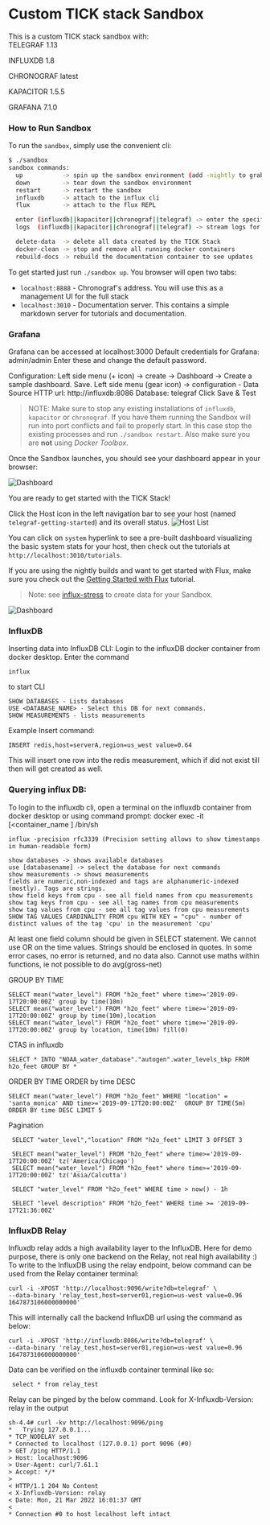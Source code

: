 # Custom TICK stack Sandbox
This is a custom TICK stack sandbox with:  
TELEGRAF 1.13

INFLUXDB 1.8

CHRONOGRAF latest

KAPACITOR 1.5.5

GRAFANA 7.1.0 

### How to Run Sandbox

To run the `sandbox`, simply use the convenient cli:

```bash
$ ./sandbox
sandbox commands:
  up           -> spin up the sandbox environment (add -nightly to grab the latest nightly builds of InfluxDB and Chronograf)
  down         -> tear down the sandbox environment
  restart      -> restart the sandbox
  influxdb     -> attach to the influx cli
  flux         -> attach to the flux REPL

  enter (influxdb||kapacitor||chronograf||telegraf) -> enter the specified container
  logs  (influxdb||kapacitor||chronograf||telegraf) -> stream logs for the specified container

  delete-data  -> delete all data created by the TICK Stack
  docker-clean -> stop and remove all running docker containers
  rebuild-docs -> rebuild the documentation container to see updates
```

To get started just run `./sandbox up`. You browser will open two tabs:

- `localhost:8888` - Chronograf's address. You will use this as a management UI for the full stack
- `localhost:3010` - Documentation server. This contains a simple markdown server for tutorials and documentation.

### Grafana
Grafana can be accessed at localhost:3000 
Default credentials for Grafana: admin/admin 
Enter these and change the default password. 

Configuration:
Left side menu (+ icon)  -> create -> Dashboard -> Create a sample dashboard. Save. 
Left side menu (gear icon) -> configuration - Data Source 
 HTTP url:  http://influxdb:8086 
 Database: telegraf
Click Save & Test

> NOTE: Make sure to stop any existing installations of `influxdb`, `kapacitor` or `chronograf`. If you have them running the Sandbox will run into port conflicts and fail to properly start. In this case stop the existing processes and run `./sandbox restart`. Also make sure you are **not** using _Docker Toolbox_.

Once the Sandbox launches, you should see your dashboard appear in your browser:

![Dashboard](./documentation/static/images/landing-page.png)

You are ready to get started with the TICK Stack!

Click the Host icon in the left navigation bar to see your host (named `telegraf-getting-started`) and its overall status.
![Host List](./documentation/static/images/host-list.png)

You can click on `system` hyperlink to see a pre-built dashboard visualizing the basic system stats for your
host, then check out the tutorials at `http://localhost:3010/tutorials`.

If you are using the nightly builds and want to get started with Flux, make sure you check out the [Getting Started with Flux](./documentation/static/tutorials/flux-getting-started.md) tutorial.

> Note: see [influx-stress](https://github.com/influxdata/influx-stress) to create data for your Sandbox.

![Dashboard](./documentation/static/images/sandbox-dashboard.png)

### InfluxDB
Inserting data into InfluxDB CLI:
Login to the influxDB docker container from docker desktop. Enter the command 
```
influx
```
to start CLI
```
SHOW DATABASES - Lists databases
USE <DATABASE_NAME> - Select this DB for next commands. 
SHOW MEASUREMENTS - lists measurements
```
Example Insert command: 
```
INSERT redis,host=serverA,region=us_west value=0.64
```
This will insert one row into the redis measurement, which if did not exist till then will get created as well. 


### Querying influx DB:

To login to the influxdb cli, open a terminal on the influxdb container from docker desktop or using command prompt:
docker exec -it [<container_name ]  /bin/sh 
```
influx -precision rfc3339 (Precision setting allows to show timestamps in human-readable form)
```

```
show databases -> shows available databases
use [databasename] -> select the database for next commands
show measurements -> shows measurements
fields are numeric,non-indexed and tags are alphanumeric-indexed (mostly). Tags are strings.
show field keys from cpu - see all field names from cpu measurements
show tag keys from cpu - see all tag names from cpu measurements 
show tag values from cpu - see all tag values from cpu measurements
SHOW TAG VALUES CARDINALITY FROM cpu WITH KEY = "cpu" - number of distinct values of the tag 'cpu' in the measurement 'cpu'
```

At least one field column should be given in SELECT statement. 
We cannot use OR on the time values. 
Strings should be enclosed in quotes. 
In some error cases, no error is returned, and no data also. 
Cannot use maths within functions, ie not possible to do avg(gross-net)

GROUP BY TIME 
```
SELECT mean("water_level") FROM "h2o_feet" where time>='2019-09-17T20:00:00Z' group by time(10m)
SELECT mean("water_level") FROM "h2o_feet" where time>='2019-09-17T20:00:00Z' group by time(10m),location
SELECT mean("water_level") FROM "h2o_feet" where time>='2019-09-17T20:00:00Z' group by location, time(10m) fill(0)
```

CTAS in influxdb
```
SELECT * INTO "NOAA_water_database"."autogen".water_levels_bkp FROM h2o_feet GROUP BY *
```
ORDER BY TIME
ORDER by time DESC

```
SELECT mean("water_level") FROM "h2o_feet" WHERE "location" = 'santa_monica' AND time>='2019-09-17T20:00:00Z'  GROUP BY TIME(5m) ORDER BY time DESC LIMIT 5
```

Pagination
```
 SELECT "water_level","location" FROM "h2o_feet" LIMIT 3 OFFSET 3

 SELECT mean("water_level") FROM "h2o_feet" where time>='2019-09-17T20:00:00Z' tz('America/Chicago')
 SELECT mean("water_level") FROM "h2o_feet" where time>='2019-09-17T20:00:00Z' tz('Asia/Calcutta')

 SELECT "water_level" FROM "h2o_feet" WHERE time > now() - 1h

 SELECT "level description" FROM "h2o_feet" WHERE time >= '2019-09-17T21:36:00Z'
```

### InfluxDB Relay 
Influxdb relay adds a high availability layer to the InfluxDB. Here for demo purpose, there is only one backend on the Relay, not real high availability :) 
To write to the InfluxDB using the relay endpoint, below command can be used from the Relay container terminal: 

```
curl -i -XPOST 'http://localhost:9096/write?db=telegraf' \
--data-binary 'relay_test,host=server01,region=us-west value=0.96 1647873106000000000'
```

This will internally call the backend InfluxDB url using the command as below: 
```
curl -i -XPOST 'http://influxdb:8086/write?db=telegraf' \
--data-binary 'relay_test,host=server01,region=us-west value=0.96 1647873106000000000'
```

Data can be verified on the influxdb container terminal like so:
```
 select * from relay_test
```
Relay can be pinged by the below command. Look for X-Influxdb-Version: relay in the output
```
sh-4.4# curl -kv http://localhost:9096/ping
*   Trying 127.0.0.1...
* TCP_NODELAY set
* Connected to localhost (127.0.0.1) port 9096 (#0)
> GET /ping HTTP/1.1
> Host: localhost:9096
> User-Agent: curl/7.61.1
> Accept: */*
> 
< HTTP/1.1 204 No Content
< X-Influxdb-Version: relay
< Date: Mon, 21 Mar 2022 16:01:37 GMT
< 
* Connection #0 to host localhost left intact
```



